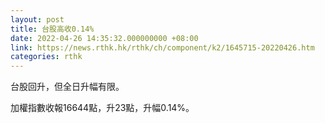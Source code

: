 ```yaml
---
layout: post
title: 台股高收0.14%
date: 2022-04-26 14:35:32.000000000 +08:00
link: https://news.rthk.hk/rthk/ch/component/k2/1645715-20220426.htm
categories: rthk
---
```


台股回升，但全日升幅有限。

加權指數收報16644點，升23點，升幅0.14%。
